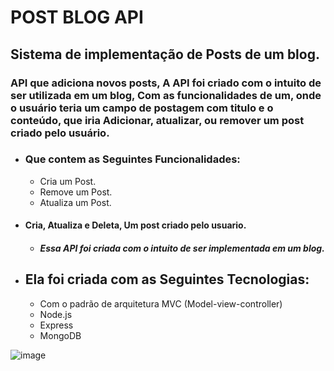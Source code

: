 <h1> POST BLOG API </h1>
<h2> Sistema de implementação de Posts de um blog.</h2>



<h3> API que adiciona novos posts,  A API foi criado com o intuito de ser utilizada em um blog, Com as funcionalidades de um, onde o usuário teria um campo de postagem com titulo e o conteúdo, que iria Adicionar, atualizar, ou remover um post criado pelo usuário.</h3>
 
- <h3>Que contem as Seguintes Funcionalidades:</h3>
  
  
    -  Cria um Post.  
    -  Remove um Post. 
    -  Atualiza um Post. 
  
- <h4>  Cria, Atualiza e Deleta, Um post criado pelo usuario. </h4>
  
  
  - <h5>Essa API foi criada com o intuito de ser implementada em um blog. </h5>

- <h2>Ela foi criada com as Seguintes Tecnologias:</h2>
  
     -  Com o padrão de arquitetura MVC (Model-view-controller) 
     -  Node.js
     -  Express
     -  MongoDB
    

![image](https://user-images.githubusercontent.com/88260644/168396354-ce43a489-8cdd-481e-827c-c2aa1577d7fc.png)
